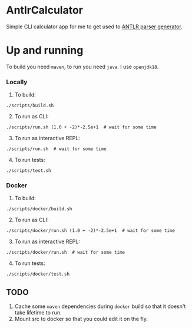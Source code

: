 # AntlrCalculator

Simple CLI calculator app for me to get used to [ANTLR parser generator](https://www.antlr.org/).

# Up and running

To build you need `maven`, to run you need `java`. I use `openjdk18`.

### Locally

1. To build:

```
./scripts/build.sh
```

2. To run as CLI:

```
./scripts/run.sh (1.0 + -2)*-2.5e+1  # wait for some time
```

3. To run as interactive REPL:

```
./scripts/run.sh  # wait for some time
```

4. To run tests:

```
./scripts/test.sh
```


### Docker

1. To build:

```
./scripts/docker/build.sh
```

2. To run as CLI:

```
./scripts/docker/run.sh (1.0 + -2)*-2.5e+1  # wait for some time
```

3. To run as interactive REPL:

```
./scripts/docker/run.sh  # wait for some time
```

4. To run tests:

```
./scripts/docker/test.sh
```

## TODO

1. Cache some `maven` dependencies during `docker` build so that it doesn't take lifetime to run.
2. Mount src to docker so that you could edit it on the fly.
